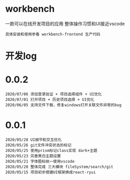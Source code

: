 # workbench
一款可以在线开发项目的应用
整体操作习惯和UI接近vscode
```
具体安装和使用参看 workbench-frontend 生产代码
```
# 开发log
# 0.0.2
```
2020/07/06 添加登录验证 + 项目选择组件 + UI优化
2020/07/01 打开项目 + 历史项目选择 + UI优化
2020/06/05 支持文件下载，修复windows打开关联文件异常的bug
```
# 0.0.1
```
2020/05/28 UI细节和交互优化
2020/05/26 git文件冲突状态的标记
2020/05/25 使用prism标记class实现 dark+主题
2020/05/23 完善黑白主题设置
2020/05/21 字体图标统一使用vscode
2020/05/20 整体完成 三大模块 fileSystem/search/git
2020/05/15 项目初步搭建UI框架换成react-ryui
```
